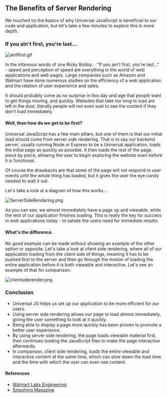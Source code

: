 ## The Benefits of Server Rendering

We touched on the basics of why Universal JavaScript is beneficial to our code and application, but let's take a few minutes to explore this in more depth.

### If you ain't first, you're last...

![aintfirst.gif](https://tiy-learn-content.s3.amazonaws.com/2c7e880b-aintfirst.gif)

In the infamous words of one Ricky Bobby... "If you ain't first, you're last..." - speed and perception of speed are everything in the world of web applications and web pages. Large companies such as Amazon and Walmart have done numerous studies on the efficiency of a web application and the relation of user experience and sales.

It should probably come as no surprise in this day and age that people want to get things moving, and quickly. Websites that take too long to load are left in the dust, literally people will not even wait to see the content if they don't load immediately.

#### Well, then how do we get to be first?
Universal JavaScript has a few main pillars, but one of them is that our initial load should come from server side rendering. That is to say our backend server, usually running Node or Express to be a Universal application, loads the initial page as quickly as possible. It then loads the rest of the page, piece by piece, allowing the user to begin exploring the website even before it is functional.

Of course the drawbacks are that some of the page will not respond to user events until the whole thing has loaded, but it gives the user the eye candy needed to wait it out.

Let's take a look at a diagram of how this works...

![ServerSideRendering.png](https://tiy-learn-content.s3.amazonaws.com/4d709f66-ServerSideRendering.png)

As you can see, we almost immediately have a page up and viewable, while the rest of our application finishes loading. This is really the key for success in web applications today - to satiate the users need for immediate results.

#### What's the difference.

No good example can be made without showing an example of the other option or opposite. Let's take a look at client side rendering, where all of our application loading from the client side of things, meaning it has to be pushed first to the server and then go through the motion of loading the entire application before it is both viewable and interactive. Let's see an example of that for comparison:

![clientsiderender.png](https://tiy-learn-content.s3.amazonaws.com/d6359d43-clientsiderender.png)

### Conclusion
* Universal JS helps us set up our application to be more efficient for our users.
* Using server side rendering allows our page to load almost immediately, giving the user something to look at it quickly.
* Being able to display a page more quickly has been proven to promote a better user experience.
* By using server side rendering, the page loads viewable material first, then continues loading the JavaScript files to make the page interactive afterwards.
* In comparison, client side rendering, loads the entire viewable and interactive content at the same time, which can slow down the load time and the time with which the user can even see content.

#### References
* [Walmart Labs Engineering](https://medium.com/walmartlabs/the-benefits-of-server-side-rendering-over-client-side-rendering-5d07ff2cefe8)
* [Smashing Magazine](https://www.smashingmagazine.com/2016/03/server-side-rendering-react-node-express/)
